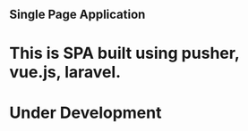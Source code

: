 ## Single Page Application

# This is SPA built using pusher, vue.js, laravel.

# Under Development 
